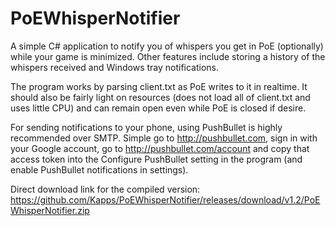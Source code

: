 PoEWhisperNotifier
==================
A simple C# application to notify you of whispers you get in PoE (optionally) while your game is minimized.
Other features include storing a history of the whispers received and Windows tray notifications.

The program works by parsing client.txt as PoE writes to it in realtime. It should also be fairly light on resources (does not load all of client.txt and uses little CPU) and can remain open even while PoE is closed if desire.

For sending notifications to your phone, using PushBullet is highly recommended over SMTP. Simple go to http://pushbullet.com, sign in with your Google account, go to http://pushbullet.com/account and copy that access token into the Configure PushBullet setting in the program (and enable PushBullet notifications in settings).

Direct download link for the compiled version: https://github.com/Kapps/PoEWhisperNotifier/releases/download/v1.2/PoEWhisperNotifier.zip

